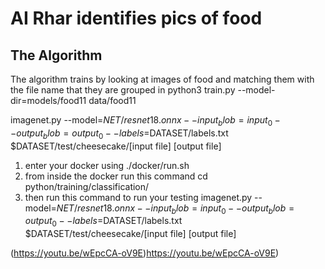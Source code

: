 # AI Rhar identifies pics of food

## The Algorithm

The algorithm trains by looking at images of food and matching them with the file name that they are grouped in
 python3 train.py --model-dir=models/food11 data/food11

imagenet.py --model=$NET/resnet18.onnx --input_blob=input_0 --output_blob=output_0 --labels=$DATASET/labels.txt $DATASET/test/cheesecake/[input file] [output file]



1. enter your docker using ./docker/run.sh
2. from inside the docker run this command cd python/training/classification/
3. then run this command to run your testing imagenet.py --model=$NET/resnet18.onnx --input_blob=input_0 --output_blob=output_0 --labels=$DATASET/labels.txt $DATASET/test/cheesecake/[input file] [output file]

(https://youtu.be/wEpcCA-oV9E)https://youtu.be/wEpcCA-oV9E)
